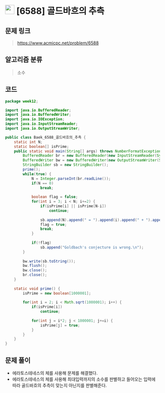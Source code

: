 # <img src="https://d2gd6pc034wcta.cloudfront.net/tier/10.svg" width="30"> [6588] 골드바흐의 추측
## 문제 링크
> https://www.acmicpc.net/problem/6588
## 알고리즘 분류
> 소수

## 코드
```java
package week12;

import java.io.BufferedReader;
import java.io.BufferedWriter;
import java.io.IOException;
import java.io.InputStreamReader;
import java.io.OutputStreamWriter;

public class Baek_6588_골드바흐의_추측 {
	static int N;
	static boolean[] isPrime;
	public static void main(String[] args) throws NumberFormatException, IOException {
		BufferedReader br = new BufferedReader(new InputStreamReader(System.in));
		BufferedWriter bw = new BufferedWriter(new OutputStreamWriter(System.out));
		StringBuilder sb = new StringBuilder();
		prime();
		while(true) {
			N =	Integer.parseInt(br.readLine());
			if(N == 0)
				break;
			
			boolean flag = false;
			for(int i = 3; i < N; i+=2) {
				if(isPrime[i] || isPrime[N-i])
					continue;
				
				sb.append(N).append(" = ").append(i).append(" + ").append(N-i).append("\n");
				flag = true;
				break;
			}
			
			if(!flag)
				sb.append("Goldbach's conjecture is wrong.\n");
		}
		
		bw.write(sb.toString());
		bw.flush();
		bw.close();
		br.close();
	}
	
	static void prime() {
		isPrime = new boolean[1000001];
		
		for(int i = 2; i < Math.sqrt(1000001); i++) {
			if(isPrime[i])
				continue;
			
			for(int j = i*2; j < 1000001; j+=i) {
				isPrime[j] = true;
			}
		}
	}
}
```

## 문제 풀이
* 에라토스테네스의 체를 사용해 문제를 해결했다.
* 에라토스테네스의 체를 사용해 최대입력까지의 소수를 판별하고 들어오는 입력에 따라 골드바흐의 추측이 맞는지 아닌지를 판별해준다.